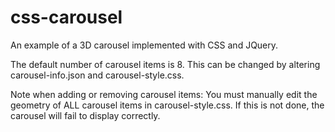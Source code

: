 # css-carousel
An example of a 3D carousel implemented with CSS and JQuery.

The default number of carousel items is 8. This can be changed by altering carousel-info.json and carousel-style.css. 

Note when adding or removing carousel items: You must manually edit the geometry of ALL carousel items in carousel-style.css. If this is not done, the carousel will fail to display correctly.

